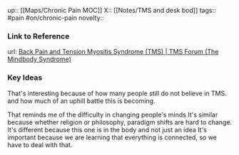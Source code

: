 up:: [[Maps/Chronic Pain MOC]]
X:: [[Notes/TMS and desk bod]]
tags:: #pain #on/chronic-pain 
novelty::

### Link to Reference
url: 
[Back Pain and Tension Myositis Syndrome (TMS) | TMS Forum (The Mindbody Syndrome)](https://www.tmswiki.org/forum/threads/back-pain-and-tension-myositis-syndrome-tms.11990/)

### Key Ideas

That's interesting because of how many people still do not believe in TMS. and how much of an uphill battle this is becoming.

That reminds me of the difficulty in changing people's minds
It's similar because whether religion or philosophy, paradigm shifts are hard to change.
It's different because this one is in the body and not just an idea
It's important because we are learning that everything is connected, so we have to deal with that.